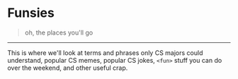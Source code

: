 # Funsies

> oh, the places you'll go

---

This is where we'll look at terms and phrases only CS majors could understand, popular CS memes, popular CS jokes, `<fun>` stuff you can do over the weekend, and other useful crap.

